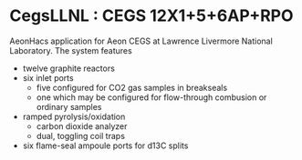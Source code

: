 # CegsLLNL : CEGS 12X1+5+6AP+RPO
AeonHacs application for Aeon CEGS at Lawrence Livermore National Laboratory. The system features
  * twelve graphite reactors
  * six inlet ports
     * five configured for CO2 gas samples in breakseals
     * one which may be configured for flow-through combusion or ordinary samples
  * ramped pyrolysis/oxidation
     * carbon dioxide analyzer
     * dual, toggling coil traps
  * six flame-seal ampoule ports for d13C splits
